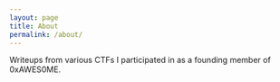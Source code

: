 ```yaml
---
layout: page
title: About
permalink: /about/
---
```


Writeups from various CTFs I participated in as a founding member of 0xAWES0ME.
